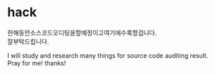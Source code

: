 # hack

한해동안소스코드오디팅을할예정이고여기에수록할겁니다.<br>
잘부탁드립니다.

I will study and research many things for source code auditing result.<br>
Pray for me! thanks!

